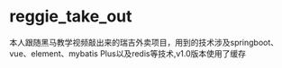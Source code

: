 # reggie_take_out
本人跟随黑马教学视频敲出来的瑞吉外卖项目，用到的技术涉及springboot、vue、element、mybatis Plus以及redis等技术,v1.0版本使用了缓存
